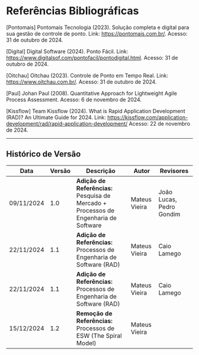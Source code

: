 # Referências Bibliográficas

[Pontomais] Pontomais Tecnologia (2023). Solução completa e digital para sua gestão de controle de ponto. Link: <https://pontomais.com.br/>. Acesso: 31 de outubro de 2024.

[Digital] Digital Software (2024). Ponto Fácil. Link: <https://www.digitalsof.com/pontofacil/pontodigital.html>. Acesso: 31 de outubro de 2024.

[Oitchau] Oitchau (2023). Controle de Ponto em Tempo Real. Link: <https://www.oitchau.com.br/>. Acesso: 31 de outubro de 2024.

[Paul] Johan Paul (2008). Quantitative Approach for Lightweight Agile Process Assessment. Acesso: 6 de novembro de 2024.

[Kissflow] Team Kissflow (2024). What is Rapid Application Development (RAD)? An Ultimate Guide for 2024. Link: <https://kissflow.com/application-development/rad/rapid-application-development/> Acesso: 22 de novembro de 2024.

---

## Histórico de Versão

| Data       | Versão | Descrição                                                                                       | Autor         | Revisores |
| ---------- | ------ | ----------------------------------------------------------------------------------------------- | ------------- | ----------------------- |
| 09/11/2024 | 1.0    | **Adição de Referências:** Pesquisa de Mercado + Processos de Engenharia de Software | Mateus Vieira | João Lucas, Pedro Gondim |
| 22/11/2024 | 1.1    | **Adição de Referências:** Processos de Engenharia de Software (RAD) | Mateus Vieira | Caio Lamego |
| 22/11/2024 | 1.1    | **Adição de Referências:** Processos de Engenharia de Software (RAD) | Mateus Vieira | Caio Lamego |
| 15/12/2024 | 1.2    | **Remoção de Referências:** Processos de ESW (The Spiral Model) | Mateus Vieira | |
